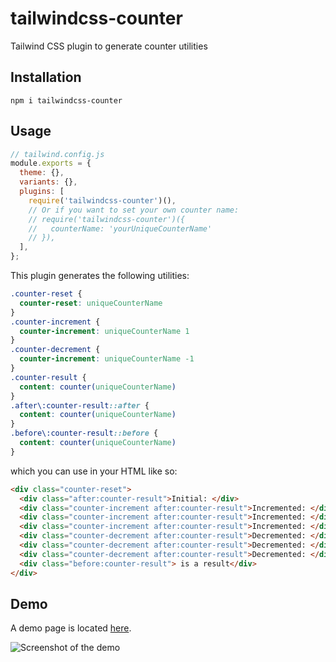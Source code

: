 # tailwindcss-counter
Tailwind CSS plugin to generate counter utilities

## Installation

```shell_script
npm i tailwindcss-counter
```

## Usage

```javascript
// tailwind.config.js
module.exports = {
  theme: {},
  variants: {},
  plugins: [
    require('tailwindcss-counter')(),
    // Or if you want to set your own counter name:
    // require('tailwindcss-counter')({
    //   counterName: 'yourUniqueCounterName'
    // }),
  ],
};
```

This plugin generates the following utilities:

```css
.counter-reset {
  counter-reset: uniqueCounterName
}
.counter-increment {
  counter-increment: uniqueCounterName 1
}
.counter-decrement {
  counter-increment: uniqueCounterName -1
}
.counter-result {
  content: counter(uniqueCounterName)
}
.after\:counter-result::after {
  content: counter(uniqueCounterName)
}
.before\:counter-result::before {
  content: counter(uniqueCounterName)
}
```

which you can use in your HTML like so:

```html
<div class="counter-reset">
  <div class="after:counter-result">Initial: </div>
  <div class="counter-increment after:counter-result">Incremented: </div>
  <div class="counter-increment after:counter-result">Incremented: </div>
  <div class="counter-increment after:counter-result">Incremented: </div>
  <div class="counter-decrement after:counter-result">Decremented: </div>
  <div class="counter-decrement after:counter-result">Decremented: </div>
  <div class="counter-decrement after:counter-result">Decremented: </div>
  <div class="before:counter-result"> is a result</div>
</div>
```

## Demo

A demo page is located [here](https://kkomelin.github.io/tailwindcss-counter/).

![Screenshot of the demo](https://kkomelin.github.io/tailwindcss-counter/img/screenshot.png)
